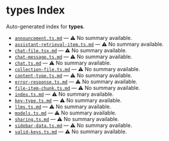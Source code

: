# types Index

Auto-generated index for **types**.

- [`announcement.ts.md`](./announcement.ts.md) — ⚠️ No summary available.
- [`assistant-retrieval-item.ts.md`](./assistant-retrieval-item.ts.md) — ⚠️ No summary available.
- [`chat-file.tsx.md`](./chat-file.tsx.md) — ⚠️ No summary available.
- [`chat-message.ts.md`](./chat-message.ts.md) — ⚠️ No summary available.
- [`chat.ts.md`](./chat.ts.md) — ⚠️ No summary available.
- [`collection-file.ts.md`](./collection-file.ts.md) — ⚠️ No summary available.
- [`content-type.ts.md`](./content-type.ts.md) — ⚠️ No summary available.
- [`error-response.ts.md`](./error-response.ts.md) — ⚠️ No summary available.
- [`file-item-chunk.ts.md`](./file-item-chunk.ts.md) — ⚠️ No summary available.
- [`index.ts.md`](./index.ts.md) — ⚠️ No summary available.
- [`key-type.ts.md`](./key-type.ts.md) — ⚠️ No summary available.
- [`llms.ts.md`](./llms.ts.md) — ⚠️ No summary available.
- [`models.ts.md`](./models.ts.md) — ⚠️ No summary available.
- [`sharing.ts.md`](./sharing.ts.md) — ⚠️ No summary available.
- [`sidebar-data.ts.md`](./sidebar-data.ts.md) — ⚠️ No summary available.
- [`valid-keys.ts.md`](./valid-keys.ts.md) — ⚠️ No summary available.
